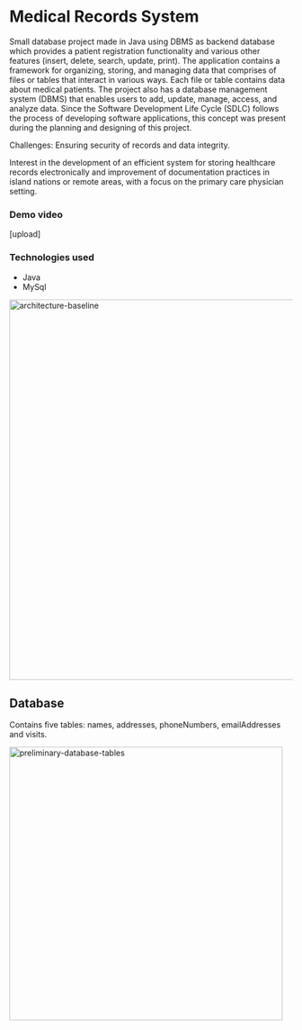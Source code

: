 # Medical Records System

Small database project made in Java using DBMS as backend database which provides a patient registration functionality and various other features (insert, delete, search, update, print). The application contains a framework for organizing, storing, and managing data that comprises of files or tables that interact in various ways. Each file or table contains data about medical patients. The project also has a database management system (DBMS) that enables users to add, update, manage, access, and analyze data. Since the Software Development Life Cycle (SDLC) follows the process of developing software applications, this concept was present during the planning and designing of this project. 

Challenges: Ensuring security of records and data integrity.

Interest in the development of an efficient system for storing healthcare records electronically and improvement of documentation practices in island nations or remote areas, with a focus on the primary care physician setting.

### Demo video
[upload]

### Technologies used
* Java
* MySql

<img width="676" alt="architecture-baseline" src="https://user-images.githubusercontent.com/76544489/200093298-b83173f1-928a-4309-9a3e-44d639d3e3b2.png">


## Database
Contains five tables: names, addresses, phoneNumbers, emailAddresses and visits.

<img width="486" alt="preliminary-database-tables" src="https://user-images.githubusercontent.com/76544489/200093376-5f11fd87-139b-46cc-975a-2788efe46192.png">
